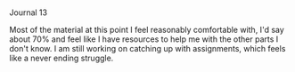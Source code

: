 #

Journal 13

Most of the material at this point I feel reasonably comfortable with, I'd say about 70% and feel like I have resources 
to help me with the other parts I don't know.  I am still working on catching up with assignments, which feels like a 
never ending struggle.
